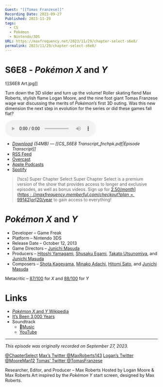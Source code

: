 ```yaml
---
Guest: "[[Tomas Franzese]]"
Recording Date: 2023-09-27
Published: 2023-11-29
tags:
  - CS
  - Pokémon
  - Nintendo/3DS
URL: https://maxfrequency.net/2023/11/29/chapter-select-s6e8/
permalink: 2023/11/29/chapter-select-s6e8/
---
```

# S6E8 - *Pokémon X* and *Y*

![[S6E8 Art.jpg]]

Turn down the 3D slider and turn up the volume! Roller skating fiend Max Roberts, stylish flame Logan Moore, and the nine foot giant Tomas Franzese wage war discussing the merits of *Pokémon*’s first 3D outing. Was this new dimension the next step in evolution for the series or did these games fall flat?

<audio controls>
  <source src="https://traffic.libsyn.com/chapterselectpod/CS_S6E8_Final.mp3">
</audio>

- *[Download](https://traffic.libsyn.com/chapterselectpod/CS_S6E8_Final.mp3) (54MB)  — [[CS_S6E8 Transcript_fnchpk.pdf|Episode Transcript]]*
- [RSS Feed](https://chapterselectpod.libsyn.com/rss)
- [Overcast](https://overcast.fm/itunes1568777352/chapter-select)
- [Apple Podcasts](https://podcasts.apple.com/us/podcast/chapter-select/id1568777352)
- [Spotify](https://open.spotify.com/show/4f1TLZXbwtSX7uHROe9KlS)

> [!scs] Super Chapter Select
> Super Chapter Select is a premium version of the show that provides access to longer and exclusive episodes, as well as bonus videos. Sign up for [$2.50/month](https://maxfrequency.memberful.com/checkout?plan=99142) or [$20/year](https://maxfrequency.memberful.com/checkout?plan=76115) to gain access to everything!

# *Pokémon X* and *Y*

- Developer – Game Freak
- Platform – Nintendo 3DS
- Release Date – October 12, 2013
- Game Directors – [Junichi Masuda](https://en.wikipedia.org/wiki/Junichi_Masuda)
- Producers – [Hitoshi Yamagami](https://nintendo.fandom.com/wiki/Hitoshi_Yamagami), [Shusaku Egami](https://www.mobygames.com/person/199623/shusaku-egami/), [Takato Utsunomiya](https://nintendo.fandom.com/wiki/Takato_Utsunomiya), and [Junichi Masuda](https://en.wikipedia.org/wiki/Junichi_Masuda)
- Composers – [Shota Kageyama](https://nintendo.fandom.com/wiki/Shota_Kageyama), [Minako Adachi](https://nintendo.fandom.com/wiki/Minako_Adachi), [Hitomi Sato](https://nintendo.fandom.com/wiki/Hitomi_Sato_(Game_Freak)), and [Junichi Masuda](https://en.wikipedia.org/wiki/Junichi_Masuda)

Metacritic – [87/100](https://www.metacritic.com/game/pokemon-x/) for *X* and [88/100](https://www.metacritic.com/game/pokemon-y/) for *Y*
# Links

- [*Pokémon X* and *Y* Wikipedia](https://en.wikipedia.org/wiki/Pokémon_X_and_Y)
- [It’s Been 3,000 Years](https://knowyourmeme.com/memes/its-been-3000-years)
- Soundtrack
	- [Music](https://music.apple.com/us/album/pokémon-x-pokémon-y-super-music-collection/741190064)
	- [YouTube](https://youtube.com/playlist?list=PLEiOTsktKIouLCyT3oZmNhIlYgSfk_l4j)

---
*This episode was originally recorded on September 27, 2023.*

[@ChapterSelect](https://www.twitter.com/chapterselect)
[Max’s Twitter @MaxRoberts143](https://www.twitter.com/maxroberts143)
[Logan’s Twitter @MooreMan12](https://www.twitter.com/mooreman12)
[Tomas’ Twitter @TomasFranzese](https://www.twitter.com/TomasFranzese)

Researcher, Editor, and Producer – Max Roberts
Hosted by Logan Moore & Max Roberts
Art inspired by the *Pokémon Y* start screen, designed by Max Roberts.